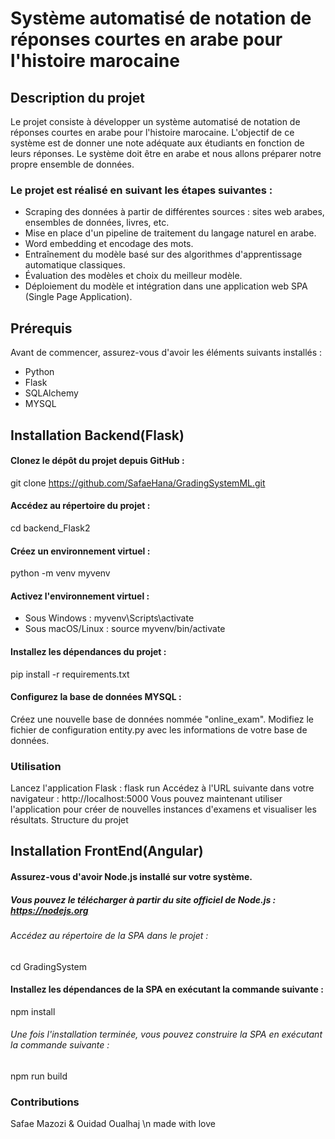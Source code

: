 # Système automatisé de notation de réponses courtes en arabe pour l'histoire marocaine
## Description du projet
Le projet consiste à développer un système automatisé de notation de réponses courtes en arabe pour l'histoire marocaine. L'objectif de ce système est de donner une note adéquate aux étudiants en fonction de leurs réponses. Le système doit être en arabe et nous allons préparer notre propre ensemble de données.
### Le projet est réalisé en suivant les étapes suivantes :

- Scraping des données à partir de différentes sources : sites web arabes, ensembles de données, livres, etc.
- Mise en place d'un pipeline de traitement du langage naturel en arabe.
- Word embedding et encodage des mots.
- Entraînement du modèle basé sur des algorithmes d'apprentissage automatique classiques.
- Évaluation des modèles et choix du meilleur modèle.
- Déploiement du modèle et intégration dans une application web SPA (Single Page Application).

## Prérequis
Avant de commencer, assurez-vous d'avoir les éléments suivants installés :
- Python 
- Flask 
- SQLAlchemy 
- MYSQL
## Installation Backend(Flask)
#### Clonez le dépôt du projet depuis GitHub :
git clone https://github.com/SafaeHana/GradingSystemML.git
#### Accédez au répertoire du projet :
cd backend_Flask2
#### Créez un environnement virtuel :
python -m venv myvenv
#### Activez l'environnement virtuel :
- Sous Windows :
myvenv\Scripts\activate
- Sous macOS/Linux :
source myvenv/bin/activate
#### Installez les dépendances du projet :
pip install -r requirements.txt
#### Configurez la base de données MYSQL :
Créez une nouvelle base de données nommée "online_exam".
Modifiez le fichier de configuration entity.py avec les informations de votre base de données.
### Utilisation
Lancez l'application Flask :
flask run
Accédez à l'URL suivante dans votre navigateur :
http://localhost:5000
Vous pouvez maintenant utiliser l'application pour créer de nouvelles instances d'examens et visualiser les résultats.
Structure du projet
## Installation FrontEnd(Angular)
#### Assurez-vous d'avoir Node.js installé sur votre système. 
##### Vous pouvez le télécharger à partir du site officiel de Node.js : https://nodejs.org
###### Accédez au répertoire de la SPA dans le projet :
cd GradingSystem
#### Installez les dépendances de la SPA en exécutant la commande suivante :
npm install
###### Une fois l'installation terminée, vous pouvez construire la SPA en exécutant la commande suivante :
npm run build
### Contributions
Safae Mazozi & Ouidad Oualhaj \n
made with love 
